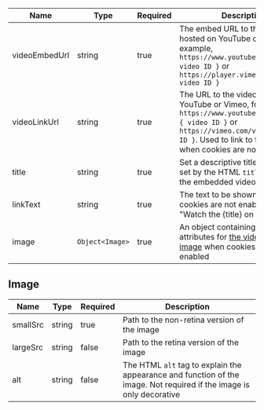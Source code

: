 | Name          | Type            | Required | Description                                                                                                                                                                                                    |
| ------------- | --------------- | -------- | -------------------------------------------------------------------------------------------------------------------------------------------------------------------------------------------------------------- |
| videoEmbedUrl | string          | true     | The embed URL to the video hosted on YouTube or Vimeo, for example, `https://www.youtube.com/embed/{ video ID }` or `https://player.vimeo.com/video/{ video ID }`                                              |
| videoLinkUrl  | string          | true     | The URL to the video hosted on YouTube or Vimeo, for example, `https://www.youtube.com/watch?v={ video ID }` or `https://vimeo.com/video/{ video ID }`. Used to link to the video when cookies are not enabled |
| title         | string          | true     | Set a descriptive title for the video set by the HTML `title` attribute of the embedded video `<iframe>`                                                                                                       |
| linkText      | string          | true     | The text to be shown when cookies are not enabled e.g. "Watch the {title} on Youtube"                                                                                                                          |
| image         | `Object<Image>` | true     | An object containing path attributes for [the video cover image](#image) when cookies are not enabled                                                                                                          |

## Image

| Name     | Type   | Required | Description                                                                                                          |
| -------- | ------ | -------- | -------------------------------------------------------------------------------------------------------------------- |
| smallSrc | string | true     | Path to the non-retina version of the image                                                                          |
| largeSrc | string | false    | Path to the retina version of the image                                                                              |
| alt      | string | false    | The HTML `alt` tag to explain the appearance and function of the image. Not required if the image is only decorative |
